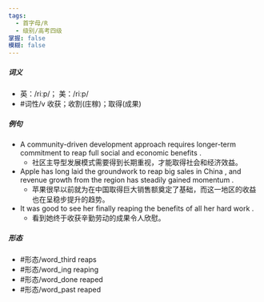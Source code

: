 ```yaml
---
tags:
  - 首字母/R
  - 级别/高考四级
掌握: false
模糊: false
---
```

##### 词义
- 英：/riːp/； 美：/riːp/
- #词性/v  收获；收割(庄稼)；取得(成果)
##### 例句
- A community-driven development approach requires longer-term commitment to reap full social and economic benefits .
	- 社区主导型发展模式需要得到长期重视，才能取得社会和经济效益。
- Apple has long laid the groundwork to reap big sales in China , and revenue growth from the region has steadily gained momentum .
	- 苹果很早以前就为在中国取得巨大销售额奠定了基础，而这一地区的收益也在呈稳步提升的趋势。
- It was good to see her finally reaping the benefits of all her hard work .
	- 看到她终于收获辛勤劳动的成果令人欣慰。
##### 形态
- #形态/word_third reaps
- #形态/word_ing reaping
- #形态/word_done reaped
- #形态/word_past reaped
